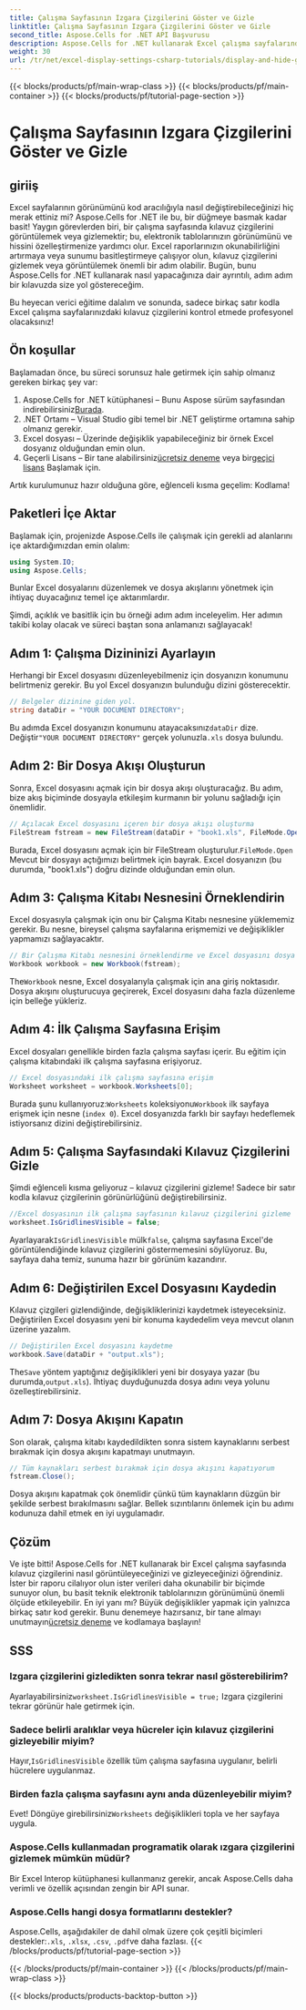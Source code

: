 ```yaml
---
title: Çalışma Sayfasının Izgara Çizgilerini Göster ve Gizle
linktitle: Çalışma Sayfasının Izgara Çizgilerini Göster ve Gizle
second_title: Aspose.Cells for .NET API Başvurusu
description: Aspose.Cells for .NET kullanarak Excel çalışma sayfalarında kılavuz çizgilerini nasıl görüntüleyeceğinizi ve gizleyeceğinizi öğrenin. Kod örnekleri ve açıklamalar içeren adım adım eğitim.
weight: 30
url: /tr/net/excel-display-settings-csharp-tutorials/display-and-hide-gridlines-of-worksheet/
---
```


{{< blocks/products/pf/main-wrap-class >}}
{{< blocks/products/pf/main-container >}}
{{< blocks/products/pf/tutorial-page-section >}}

# Çalışma Sayfasının Izgara Çizgilerini Göster ve Gizle

## giriiş

Excel sayfalarının görünümünü kod aracılığıyla nasıl değiştirebileceğinizi hiç merak ettiniz mi? Aspose.Cells for .NET ile bu, bir düğmeye basmak kadar basit! Yaygın görevlerden biri, bir çalışma sayfasında kılavuz çizgilerini görüntülemek veya gizlemektir; bu, elektronik tablolarınızın görünümünü ve hissini özelleştirmenize yardımcı olur. Excel raporlarınızın okunabilirliğini artırmaya veya sunumu basitleştirmeye çalışıyor olun, kılavuz çizgilerini gizlemek veya görüntülemek önemli bir adım olabilir. Bugün, bunu Aspose.Cells for .NET kullanarak nasıl yapacağınıza dair ayrıntılı, adım adım bir kılavuzda size yol göstereceğim.

Bu heyecan verici eğitime dalalım ve sonunda, sadece birkaç satır kodla Excel çalışma sayfalarınızdaki kılavuz çizgilerini kontrol etmede profesyonel olacaksınız!

## Ön koşullar

Başlamadan önce, bu süreci sorunsuz hale getirmek için sahip olmanız gereken birkaç şey var:

1.  Aspose.Cells for .NET kütüphanesi – Bunu Aspose sürüm sayfasından indirebilirsiniz[Burada](https://releases.aspose.com/cells/net/).
2. .NET Ortamı – Visual Studio gibi temel bir .NET geliştirme ortamına sahip olmanız gerekir.
3. Excel dosyası – Üzerinde değişiklik yapabileceğiniz bir örnek Excel dosyanız olduğundan emin olun.
4.  Geçerli Lisans – Bir tane alabilirsiniz[ücretsiz deneme](https://releases.aspose.com/) veya bir[geçici lisans](https://purchase.aspose.com/temporary-license/) Başlamak için.

Artık kurulumunuz hazır olduğuna göre, eğlenceli kısma geçelim: Kodlama!

## Paketleri İçe Aktar

Başlamak için, projenizde Aspose.Cells ile çalışmak için gerekli ad alanlarını içe aktardığımızdan emin olalım:

```csharp
using System.IO;
using Aspose.Cells;
```

Bunlar Excel dosyalarını düzenlemek ve dosya akışlarını yönetmek için ihtiyaç duyacağınız temel içe aktarımlardır.

Şimdi, açıklık ve basitlik için bu örneği adım adım inceleyelim. Her adımın takibi kolay olacak ve süreci baştan sona anlamanızı sağlayacak!

## Adım 1: Çalışma Dizininizi Ayarlayın

Herhangi bir Excel dosyasını düzenleyebilmeniz için dosyanızın konumunu belirtmeniz gerekir. Bu yol Excel dosyanızın bulunduğu dizini gösterecektir.

```csharp
// Belgeler dizinine giden yol.
string dataDir = "YOUR DOCUMENT DIRECTORY";
```

 Bu adımda Excel dosyanızın konumunu atayacaksınız`dataDir` dize. Değiştir`"YOUR DOCUMENT DIRECTORY"` gerçek yolunuzla`.xls` dosya bulundu.

## Adım 2: Bir Dosya Akışı Oluşturun

Sonra, Excel dosyasını açmak için bir dosya akışı oluşturacağız. Bu adım, bize akış biçiminde dosyayla etkileşim kurmanın bir yolunu sağladığı için önemlidir.

```csharp
// Açılacak Excel dosyasını içeren bir dosya akışı oluşturma
FileStream fstream = new FileStream(dataDir + "book1.xls", FileMode.Open);
```

 Burada, Excel dosyasını açmak için bir FileStream oluşturulur.`FileMode.Open` Mevcut bir dosyayı açtığımızı belirtmek için bayrak. Excel dosyanızın (bu durumda, "book1.xls") doğru dizinde olduğundan emin olun.

## Adım 3: Çalışma Kitabı Nesnesini Örneklendirin

Excel dosyasıyla çalışmak için onu bir Çalışma Kitabı nesnesine yüklememiz gerekir. Bu nesne, bireysel çalışma sayfalarına erişmemizi ve değişiklikler yapmamızı sağlayacaktır.

```csharp
// Bir Çalışma Kitabı nesnesini örneklendirme ve Excel dosyasını dosya akışı aracılığıyla açma
Workbook workbook = new Workbook(fstream);
```

 The`Workbook` nesne, Excel dosyalarıyla çalışmak için ana giriş noktasıdır. Dosya akışını oluşturucuya geçirerek, Excel dosyasını daha fazla düzenleme için belleğe yükleriz.

## Adım 4: İlk Çalışma Sayfasına Erişim

Excel dosyaları genellikle birden fazla çalışma sayfası içerir. Bu eğitim için çalışma kitabındaki ilk çalışma sayfasına erişiyoruz.

```csharp
// Excel dosyasındaki ilk çalışma sayfasına erişim
Worksheet worksheet = workbook.Worksheets[0];
```

 Burada şunu kullanıyoruz:`Worksheets` koleksiyonu`Workbook` ilk sayfaya erişmek için nesne (`index 0`). Excel dosyanızda farklı bir sayfayı hedeflemek istiyorsanız dizini değiştirebilirsiniz.

## Adım 5: Çalışma Sayfasındaki Kılavuz Çizgilerini Gizle

Şimdi eğlenceli kısma geliyoruz – kılavuz çizgilerini gizleme! Sadece bir satır kodla kılavuz çizgilerinin görünürlüğünü değiştirebilirsiniz.

```csharp
//Excel dosyasının ilk çalışma sayfasının kılavuz çizgilerini gizleme
worksheet.IsGridlinesVisible = false;
```

 Ayarlayarak`IsGridlinesVisible` mülk`false`, çalışma sayfasına Excel'de görüntülendiğinde kılavuz çizgilerini göstermemesini söylüyoruz. Bu, sayfaya daha temiz, sunuma hazır bir görünüm kazandırır.

## Adım 6: Değiştirilen Excel Dosyasını Kaydedin

Kılavuz çizgileri gizlendiğinde, değişikliklerinizi kaydetmek isteyeceksiniz. Değiştirilen Excel dosyasını yeni bir konuma kaydedelim veya mevcut olanın üzerine yazalım.

```csharp
// Değiştirilen Excel dosyasını kaydetme
workbook.Save(dataDir + "output.xls");
```

 The`Save` yöntem yaptığınız değişiklikleri yeni bir dosyaya yazar (bu durumda,`output.xls`). İhtiyaç duyduğunuzda dosya adını veya yolunu özelleştirebilirsiniz.

## Adım 7: Dosya Akışını Kapatın

Son olarak, çalışma kitabı kaydedildikten sonra sistem kaynaklarını serbest bırakmak için dosya akışını kapatmayı unutmayın.

```csharp
// Tüm kaynakları serbest bırakmak için dosya akışını kapatıyorum
fstream.Close();
```

Dosya akışını kapatmak çok önemlidir çünkü tüm kaynakların düzgün bir şekilde serbest bırakılmasını sağlar. Bellek sızıntılarını önlemek için bu adımı kodunuza dahil etmek en iyi uygulamadır.

## Çözüm

Ve işte bitti! Aspose.Cells for .NET kullanarak bir Excel çalışma sayfasında kılavuz çizgilerini nasıl görüntüleyeceğinizi ve gizleyeceğinizi öğrendiniz. İster bir raporu cilalıyor olun ister verileri daha okunabilir bir biçimde sunuyor olun, bu basit teknik elektronik tablolarınızın görünümünü önemli ölçüde etkileyebilir. En iyi yanı mı? Büyük değişiklikler yapmak için yalnızca birkaç satır kod gerekir. Bunu denemeye hazırsanız, bir tane almayı unutmayın[ücretsiz deneme](https://releases.aspose.com/) ve kodlamaya başlayın!

## SSS

### Izgara çizgilerini gizledikten sonra tekrar nasıl gösterebilirim?  
 Ayarlayabilirsiniz`worksheet.IsGridlinesVisible = true;` Izgara çizgilerini tekrar görünür hale getirmek için.

### Sadece belirli aralıklar veya hücreler için kılavuz çizgilerini gizleyebilir miyim?  
 Hayır,`IsGridlinesVisible` özellik tüm çalışma sayfasına uygulanır, belirli hücrelere uygulanmaz.

### Birden fazla çalışma sayfasını aynı anda düzenleyebilir miyim?  
 Evet! Döngüye girebilirsiniz`Worksheets` değişiklikleri topla ve her sayfaya uygula.

### Aspose.Cells kullanmadan programatik olarak ızgara çizgilerini gizlemek mümkün müdür?  
Bir Excel Interop kütüphanesi kullanmanız gerekir, ancak Aspose.Cells daha verimli ve özellik açısından zengin bir API sunar.

### Aspose.Cells hangi dosya formatlarını destekler?  
 Aspose.Cells, aşağıdakiler de dahil olmak üzere çok çeşitli biçimleri destekler:`.xls`, `.xlsx`, `.csv`, `.pdf`ve daha fazlası.
{{< /blocks/products/pf/tutorial-page-section >}}

{{< /blocks/products/pf/main-container >}}
{{< /blocks/products/pf/main-wrap-class >}}

{{< blocks/products/products-backtop-button >}}
